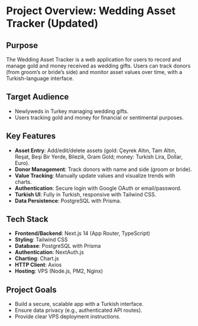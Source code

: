 # Project Overview: Wedding Asset Tracker (Updated)

## Purpose
The Wedding Asset Tracker is a web application for users to record and manage gold and money received as wedding gifts. Users can track donors (from groom’s or bride’s side) and monitor asset values over time, with a Turkish-language interface.

## Target Audience
- Newlyweds in Turkey managing wedding gifts.
- Users tracking gold and money for financial or sentimental purposes.

## Key Features
- **Asset Entry**: Add/edit/delete assets (gold: Çeyrek Altın, Tam Altın, Reşat, Beşi Bir Yerde, Bilezik, Gram Gold; money: Turkish Lira, Dollar, Euro).
- **Donor Management**: Track donors with name and side (groom or bride).
- **Value Tracking**: Manually update values and visualize trends with charts.
- **Authentication**: Secure login with Google OAuth or email/password.
- **Turkish UI**: Fully in Turkish, responsive with Tailwind CSS.
- **Data Persistence**: PostgreSQL with Prisma.

## Tech Stack
- **Frontend/Backend**: Next.js 14 (App Router, TypeScript)
- **Styling**: Tailwind CSS
- **Database**: PostgreSQL with Prisma
- **Authentication**: NextAuth.js
- **Charting**: Chart.js
- **HTTP Client**: Axios
- **Hosting**: VPS (Node.js, PM2, Nginx)

## Project Goals
- Build a secure, scalable app with a Turkish interface.
- Ensure data privacy (e.g., authenticated API routes).
- Provide clear VPS deployment instructions.